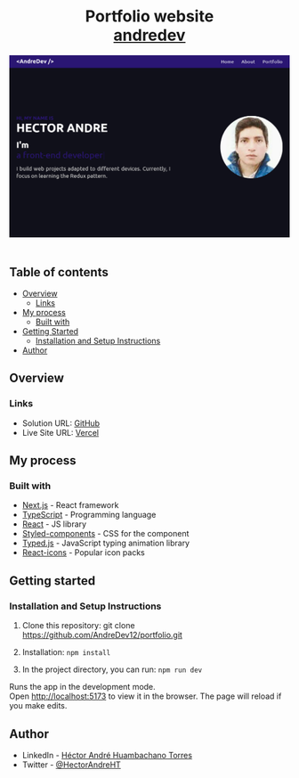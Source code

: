 <h1 align="center">
  Portfolio website<br/>
  <a href="https://andredev.vercel.app/" target="_blank">andredev</a>
</h1>
<div align="center">
  <img alt="Portfolio image" src="./public/img/portfolio-image.png" />
</div>

<br/>

## Table of contents

- [Overview](#overview)
  - [Links](#links)
- [My process](#my-process)
  - [Built with](#built-with)
- [Getting Started](#getting-started)
  - [Installation and Setup Instructions](#installation-and-setup-instructions)
- [Author](#author)

## Overview

### Links

- Solution URL: [GitHub](https://github.com/AndreDev12/portfolio)
- Live Site URL: [Vercel](https://andredev.vercel.app/)

## My process

### Built with

- [Next.js](https://nextjs.org/) - React framework
- [TypeScript](https://www.typescriptlang.org/) - Programming language
- [React](https://reactjs.org/) - JS library
- [Styled-components](https://styled-components.com/) - CSS for the component
- [Typed.js](https://www.npmjs.com/package/typed.js) - JavaScript typing animation library
- [React-icons](https://www.npmjs.com/package/react-icons) - Popular icon packs

## Getting started

### Installation and Setup Instructions

1. Clone this repository: git clone https://github.com/AndreDev12/portfolio.git

2. Installation: `npm install`

3. In the project directory, you can run: `npm run dev`

Runs the app in the development mode.\
Open [http://localhost:5173](http://localhost:5173) to view it in the browser.
The page will reload if you make edits.

## Author

- LinkedIn - [Héctor André Huambachano Torres](https://www.linkedin.com/in/h%C3%A9ctor-andr%C3%A9-huambachano-torres/)
- Twitter - [@HectorAndreHT](https://twitter.com/HectorAndreHT)
